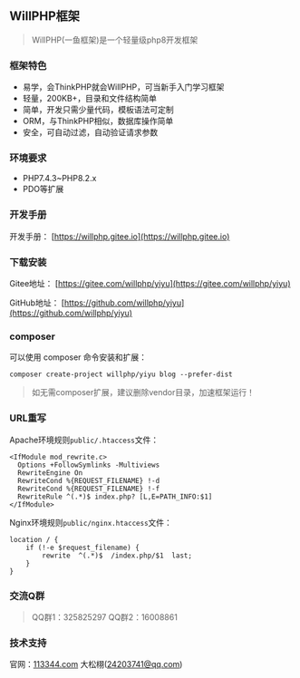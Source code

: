 ## WillPHP框架

>WillPHP(一鱼框架)是一个轻量级php8开发框架

### 框架特色

- 易学，会ThinkPHP就会WillPHP，可当新手入门学习框架
- 轻量，200KB+，目录和文件结构简单
- 简单，开发只需少量代码，模板语法可定制
- ORM，与ThinkPHP相似，数据库操作简单
- 安全，可自动过滤，自动验证请求参数

### 环境要求

- PHP7.4.3~PHP8.2.x
- PDO等扩展

### 开发手册

开发手册： [https://willphp.gitee.io](https://willphp.gitee.io)

### 下载安装

Gitee地址： [https://gitee.com/willphp/yiyu](https://gitee.com/willphp/yiyu)

GitHub地址： [https://github.com/willphp/yiyu](https://github.com/willphp/yiyu)

### composer

可以使用 composer 命令安装和扩展：

    composer create-project willphp/yiyu blog --prefer-dist

> 如无需composer扩展，建议删除vendor目录，加速框架运行！ 

### URL重写

Apache环境规则`public/.htaccess`文件：

```
<IfModule mod_rewrite.c>
  Options +FollowSymlinks -Multiviews
  RewriteEngine On
  RewriteCond %{REQUEST_FILENAME} !-d
  RewriteCond %{REQUEST_FILENAME} !-f
  RewriteRule ^(.*)$ index.php? [L,E=PATH_INFO:$1]
</IfModule>
```

Nginx环境规则`public/nginx.htaccess`文件：

```
location / {
	if (!-e $request_filename) {
		rewrite  ^(.*)$  /index.php/$1  last;
	}
}
```

### 交流Q群

>QQ群1：325825297 QQ群2：16008861

### 技术支持

官网：[113344.com](http://www.113344.com) 大松栩(24203741@qq.com) 
